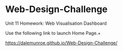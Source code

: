 # Web-Design-Challenge
Unit 11 Homework: Web Visualisation Dashboard


Use the following link to launch Home Page.+

https://dalemunroe.github.io/Web-Design-Challenge/

